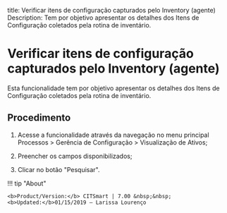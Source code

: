 title:  Verificar itens de configuração capturados pelo Inventory (agente)
Description: Tem por objetivo apresentar os detalhes dos Itens de Configuração coletados pela rotina de inventário. 
# Verificar itens de configuração capturados pelo Inventory (agente)
Esta funcionalidade tem por objetivo apresentar os detalhes dos Itens de Configuração coletados pela rotina de inventário.

Procedimento
----------------

1.  Acesse a funcionalidade através da navegação no menu principal Processos \>
    Gerência de Configuração \> Visualização de Ativos;

2.  Preencher os campos disponibilizados;

3.  Clicar no botão "Pesquisar".

!!! tip "About"

    <b>Product/Version:</b> CITSmart | 7.00 &nbsp;&nbsp;
    <b>Updated:</b>01/15/2019 – Larissa Lourenço
